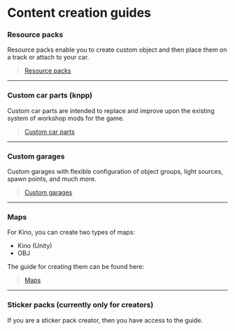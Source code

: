 ﻿# Content creation guides

### Resource packs

Resource packs enable you to create custom object and then place them on a track or attach to your car.

> [Resource packs](ResourcePacks/ResourcePackInfo.md)

---

### Custom car parts (knpp)

Custom car parts are intended to replace and improve upon the existing system of workshop mods for the game.

> [Custom car parts](CustomCarParts/CustomPartsInfo.md)  

---

### Custom garages

Custom garages with flexible configuration of object groups, light sources, spawn points, and much more.

> [Custom garages](Garages/GaragesInfo.md)

---

### Maps
For Kino, you can create two types of maps:
* Kino (Unity)
* OBJ

The guide for creating them can be found here:

> [Maps](Maps/MapsInfo.md)

---

### Sticker packs (currently only for creators)

If you are a sticker pack creator, then you have access to the guide.